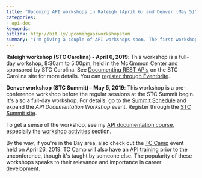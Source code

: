 ```yaml
---
title: "Upcoming API workshops in Raleigh (April 6) and Denver (May 5)"
categories:
- api-doc
keywords:
bitlink: http://bit.ly/upcomingapiworkshopstom
summary: "I'm giving a couple of API workshops soon. The first workshop is April 6, 2019, in Raleigh, North Carolina, offered through STC Carolina. The second workshop is in Denver on May 5, as a pre-conference workshop before the STC Summit. "
---
```


**Raleigh workshop (STC Carolina) - April 6, 2019**: This workshop is a full-day workshop, 8:30am to 5:00pm, held in the McKimmon Center and sponsored by STC Carolina. See [Documenting REST APIs](https://www.stc-carolina.org/events/documenting-rest-apis/) on the STC Carolina site for more details. You can [register through Eventbrite](https://www.eventbrite.com/e/documenting-rest-apis-tickets-55675973335?ref=elink).

**Denver workshop (STC Summit) - May 5, 2019**: This workshop is a pre-conference workshop before the regular sessions at the STC Summit begin. It's also a full-day workshop. For details, go to the [Summit Schedule](https://summit.stc.org/schedule/) and expand the *API Documentation Workshop* event. Register through the [STC Summit site](https://summit.stc.org/).

To get a sense of the workshop, see my [API documentation course](https://idratherbewriting.com/learnapidoc/), especially the [workshop activities](https://idratherbewriting.com/learnapidoc/docapis_workshop_activities.html) section.

By the way, if you're in the Bay area, also check out the [TC Camp](https://www.tccamp.org) event held on April 26, 2019. TC Camp will also have an [API training](https://www.tccamp.org/2019/03/api-workshop-tccamp-2019/) prior to the unconference, though it's taught by someone else. The popularity of these workshops speaks to their relevance and importance in career development.
